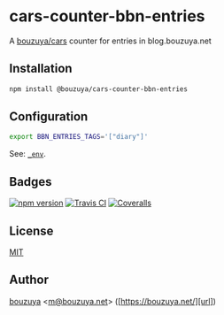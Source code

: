 # cars-counter-bbn-entries

A [bouzuya/cars][] counter for entries in blog.bouzuya.net

## Installation

```bash
npm install @bouzuya/cars-counter-bbn-entries
```

## Configuration

```bash
export BBN_ENTRIES_TAGS='["diary"]'
```

See: [`_env`](_env).

## Badges

[![npm version][npm-badge-url]][npm-url]
[![Travis CI][travisci-badge-url]][travisci-url]
[![Coveralls][coveralls-badge-url]][coveralls-url]

[coveralls-badge-url]: https://img.shields.io/coveralls/github/bouzuya/cars-counter-bbn-entries.svg
[coveralls-url]: https://coveralls.io/github/bouzuya/cars-counter-bbn-entries
[npm-badge-url]: https://img.shields.io/npm/v/bouzuya/cars-counter-bbn-entries.svg
[npm-url]: https://www.npmjs.com/package/@bouzuya/cars-counter-bbn-entries
[travisci-badge-url]: https://img.shields.io/travis/bouzuya/cars-counter-bbn-entries.svg
[travisci-url]: https://travis-ci.org/bouzuya/cars-counter-bbn-entries

## License

[MIT](LICENSE)

## Author

[bouzuya][user] &lt;[m@bouzuya.net][email]&gt; ([https://bouzuya.net/][url])

[user]: https://github.com/bouzuya
[email]: mailto:m@bouzuya.net
[url]: https://bouzuya.net/
[bouzuya/cars]: https://github.com/bouzuya/cars
